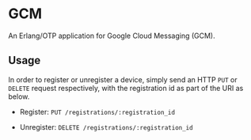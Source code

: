 # GCM

An Erlang/OTP application for Google Cloud Messaging (GCM).

## Usage

In order to register or unregister a device, simply send an HTTP `PUT`
or `DELETE` request respectively, with the registration id as part of
the URI as below.

* Register: `PUT /registrations/:registration_id`

* Unregister: `DELETE /registrations/:registration_id`
